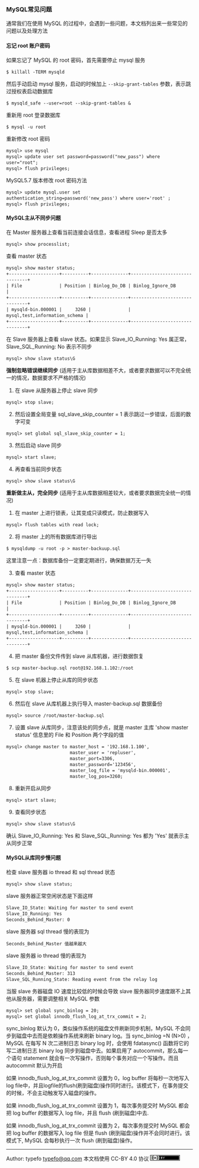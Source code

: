 ### MySQL常见问题

通常我们在使用 MySQL 的过程中，会遇到一些问题，本文档列出来一些常见的问题以及处理方法

#### 忘记 root 账户密码

如果忘记了 MySQL 的 root 密码，首先需要停止 mysql 服务

```
$ killall -TERM mysqld
```

然后手动启动 mysql 服务，启动的时候加上 `--skip-grant-tables` 参数，表示跳过授权表启动数据库

```
$ mysqld_safe --user=root --skip-grant-tables &
```

重新用 root 登录数据库

```
$ mysql -u root
```

重新修改 root 密码

```
mysql> use mysql
mysql> update user set password=password("new_pass") where user="root";
mysql> flush privileges;
```

MySQL5.7 版本修改 root 密码方法

```
mysql> update mysql.user set authentication_string=password('new_pass') where user='root' ;
mysql> flush privileges;
```

#### MySQL主从不同步问题

在 Master 服务器上查看当前连接会话信息，查看进程 Sleep 是否太多
   
```
mysql> show processlist;
```
   
查看 master 状态
   
```
mysql> show master status;
+-------------------+----------+--------------+-------------------------------+
| File              | Position | Binlog_Do_DB | Binlog_Ignore_DB              |
+-------------------+----------+--------------+-------------------------------+
| mysqld-bin.000001 |     3260 |              | mysql,test,information_schema |
+-------------------+----------+--------------+-------------------------------+
```

在 Slave 服务器上查看 slave 状态。如果显示 Slave_IO_Running: Yes 属正常，Slave_SQL_Running: No 表示不同步
   
```
mysql> show slave status\G
```
   
**强制忽略错误继续同步** (适用于主从库数据相差不大，或者要求数据可以不完全统一的情况，数据要求不严格的情况)

1. 在 slave 从服务器上停止 slave 同步

```
mysql> stop slave;
```
   
2. 然后设置全局变量 sql_slave_skip_counter = 1 表示跳过一步错误，后面的数字可变
   
```
mysql> set global sql_slave_skip_counter = 1;
```
   
3. 然后启动 slave 同步

```
mysql> start slave;
```
   
4. 再查看当前同步状态

```
mysql> show slave status\G
```

**重新做主从，完全同步** (适用于主从库数据相差较大，或者要求数据完全统一的情况)

   
1. 在 master 上进行锁表，让其变成只读模式，防止数据写入
   
```
mysql> flush tables with read lock;
```
   
2. 将 master 上的所有数据库进行导出
   
```
$ mysqldump -u root -p > master-backuup.sql
```
   
这里注意一点：数据库备份一定要定期进行，确保数据万无一失
   
3. 查看 master 状态
   
```
mysql> show master status;
+-------------------+----------+--------------+-------------------------------+
| File              | Position | Binlog_Do_DB | Binlog_Ignore_DB              |
+-------------------+----------+--------------+-------------------------------+
| mysqld-bin.000001 |     3260 |              | mysql,test,information_schema |
+-------------------+----------+--------------+-------------------------------+
```

4. 把 master 备份文件传到 slave 从库机器，进行数据恢复
   
```
$ scp master-backup.sql root@192.168.1.102:/root
```
   
5. 在 slave 机器上停止从库的同步状态
   
```
mysql> stop slave;
```
   
6. 然后在 slave 从库机器上执行导入 master-backup.sql 数据备份
   
```
mysql> source /root/master-backup.sql
```
   
7. 设置 slave 从库同步，注意该处的同步点，就是 master 主库 'show master status' 信息里的 File 和 Position 两个字段的值
   
```
mysql> change master to master_host = '192.168.1.100',
                        master_user = 'repluser',
                        master_port=3306,
                        master_password='123456',
                        master_log_file = 'mysqld-bin.000001',
                        master_log_pos=3260;
```
   
8. 重新开启从同步

```
mysql> start slave;
```
   
9. 查看同步状态
   
```
mysql> show slave status\G
```
   
确认 Slave_IO_Running: Yes 和 Slave_SQL_Running: Yes 都为 'Yes' 就表示主从同步正常

#### MySQL从库同步慢问题

检查 slave 服务器 io thread 和 sql thread 状态

```
mysql> show slave status;
```

slave 服务器正常空闲状态是下面这样

```
Slave_IO_State: Waiting for master to send event
Slave_IO_Running: Yes
Seconds_Behind_Master: 0
```

slave 服务器 sql thread 慢的表现为

```
Seconds_Behind_Master 值越来越大
```
  
slave 服务器 io thread 慢的表现为 

```
Slave_IO_State: Waiting for master to send event
Seconds_Behind_Master: 313
Slave_SQL_Running_State: Reading event from the relay log
```

当服 slave 务器磁盘 IO 速度比较低的时候会导致 slave 服务器同步速度跟不上其他从服务器，需要调整相关 MySQL 参数

```
mysql> set global sync_binlog = 20;
mysql> set global innodb_flush_log_at_trx_commit = 2;
```

sync_binlog 默认为 0，类似操作系统的磁盘文件刷新同步机制，MySQL 不会同步到磁盘中去而是依赖操作系统来刷新 binary log。当 sync_binlog =N (N>0) ，MySQL 在每写 N 次二进制日志 binary log 时，会使用 fdatasync() 函数将它的写二进制日志 binary log 同步到磁盘中去。如果启用了 autocommit，那么每一个语句 statement 就会有一次写操作，否则每个事务对应一个写操作。而且 autocommit 默认为开启

如果 innodb_flush_log_at_trx_commit 设置为 0，log buffer 将每秒一次地写入 log file中，并且logfile的flush(刷到磁盘)操作同时进行。该模式下，在事务提交的时候，不会主动触发写入磁盘的操作。

如果 innodb_flush_log_at_trx_commit 设置为 1，每次事务提交时 MySQL 都会把 log buffer 的数据写入 log file，并且 flush (刷到磁盘)中去.

如果 innodb_flush_log_at_trx_commit 设置为 2，每次事务提交时 MySQL 都会把 log buffer 的数据写入 log file 但是 flush (刷到磁盘)操作并不会同时进行。该模式下, MySQL 会每秒执行一次 flush (刷到磁盘)操作。

-----------------------------------------------------------------------------------------

Author: typefo <typefo@qq.com> 本文档使用 CC-BY 4.0 协议 ![by](../img/by.png)
